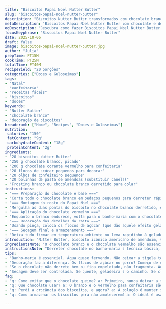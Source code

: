 ```yaml
---
title: "Biscoitos Papai Noel Nutter Butter"
slug: "biscoitos-papai-noel-nutter-butter"
description: "Biscoitos Nutter Butter transformados com chocolate branco derretido, acabamento em chocolate vermelho e detalhes delicados como olhos de confeiteiro e nariz de canela. Receita adaptada para usar pasta de amêndoas no lugar da canela como nariz, apostando em um aroma sutil e toque diferente. O uso da técnica de banho-maria para derreter os chocolates evita que queimem. Finalização com flocos de açúcar decorativos na aba do gorro dá charme extra. Um jeito prático de criar biscoitos natalinos charmosos e crocantes, com textura do biscoito e brilho dos chocolates, usando tempo controlado e truques de cozinha para máximo efeito visual e sabor."
metaDescription: "Biscoitos Papai Noel Nutter Butter com chocolate e detalhes de pasta de amêndoas. Natal no prato com sabor e charme."
ogDescription: "Descubra como fazer Biscoitos Papai Noel Nutter Butter com chocolate branco e vermelho; um visual e sabor incríveis para o Natal."
focusKeyphrase: "Biscoitos Papai Noel Nutter Butter"
date: 2025-10-06
draft: false
image: biscoitos-papai-noel-nutter-butter.jpg
author: "Julia"
prepTime: PT15M
cookTime: PT25M
totalTime: PT40M
recipeYield: "20 porções"
categories: ["Doces e Guloseimas"]
tags:
- "Natal"
- "confeitaria"
- "receitas fáceis"
- "biscoitos"
- "doces"
keywords:
- "Nutter Butter"
- "chocolate branco"
- "decoração de biscoitos"
breadcrumb: ["Home", "Recipes", "Doces e Guloseimas"]
nutrition: 
 calories: "150"
 fatContent: "9g"
 carbohydrateContent: "18g"
 proteinContent: "2g"
ingredients:
- "20 biscoitos Nutter Butter"
- "250 g chocolate branco, picado"
- "200 g chocolate corante vermelho para confeitaria"
- "20 flocos de açúcar pequenos para decorar"
- "20 olhos de confeiteiro pequenos"
- "20 bolinhas de pasta de amêndoas (substituir canela)"
- "Frosting branco ou chocolate branco derretido para colar"
instructions:
- "=== Preparação do chocolate e base ==="
- "Corta todo o chocolate branco em pedaços pequenos para derreter rápido e uniforme. Monta-se banho-maria; panela com água quase a ferver, tigela contendo o chocolate em cima, nunca toque na água, pra não queimar nem manchar o chocolate. Fica mexendo com espátula de silicone devagar, até derreter completamente, ficar brilhante. Se parecer granuloso, tira do calor e mexe, ele derrete sozinho residual. Importante: nada de água no chocolate; se cair, empelota e trava."
- "=== Montagem do rosto do Papai Noel ==="
- "Mergulha as duas pontas do biscoito no chocolate branco derretido, deixando o meio do biscoito sem cobertura, que será o rosto. Já sente o cheiro doce e o sabor do biscoito se misturando com o chocolate branco. Põe numa forma com papel manteiga; aqui o segredo é não encostar os biscoitos um no outro pra não grudarem ao endurecer. Se não quiser esperar, troca o tempo na geladeira - uns 10 minutos já dão uma boa ajuda pra firmar."
- "=== Aplicação do chocolate vermelho ==="
- "Enquanto o branco endurece, volta para o banho-maria com o chocolate vermelho (pode ser usado corante em pó misturado com chocolate branco derretido, para variar a receita). Derrete lentamente até ficar homogêneo. Pega cada biscoito já firme e mergulha só a ponta superior, deixando um risco branco na borda, que será aba do gorro do Papai Noel. Se exagerar, o biscoito fica pesado e molhado, cuidado. Ou seja, pega o ponto certo do chocolate: nem muito líquido, nem muito duro."
- "=== Decoração dos detalhes do rosto ==="
- "Usando pinça, coloca os flocos de açúcar (que dão aquele efeito gelado do gorro). Depois, cola os olhos de confeiteiro. Para o nariz, usei bolinhas pequenas de pasta de amêndoas ao invés do tradicional nariz de canela, fiquei surpreso como o sabor mudou de forma sutil, um toque delicado. Cola tudo com um pontinho de frosting branco ou chocolate branco derretido; não exagera para não escorrer e borrar o desenho."
- "=== Secagem final e armazenamento ==="
- "Deixa tudo firmar em temperatura ambiente ou leva rapidinho à geladeira (uns 15 minutos). Os aromas se fundem e o biscoito mantém crocância mesmo com o chocolate por cima, desde que não fiquem empilhados antes do total endurecimento. Pra guardar, usa pote fechado, evita-se umidade e biscoitos moles. E já sabe: se precisar empacotar pra presentear, espera firme mesmo. Caso errou o ponto do chocolate, esquenta de novo no banho-maria e repete a camada com calma."
introduction: "Nutter Butter, biscoito icônico americano de amendoim, vira base pra biscoitos natalinos facinhos e com charme. O truque aqui é o banho-maria para chocolate sempre na temperatura certa, pra não perder brilho nem textura. Já testei outras formas de fazer, mas derreter chocolate direto no microondas dá trabalho, queima fácil. O contraste entre o doce do chocolate branco e o gorro vermelho faz o desenho saltar. Perceba que o nariz de pasta de amêndoas dá um toque verme... quero dizer, diferente. Detalhes pequenos fazem toda diferença, e aqui a gente abraça a simplicidade e a rapidez sem perder estilo."
ingredientsNote: "O chocolate branco e o chocolate vermelho são essenciais aqui; recomendo comprar os específicos para confeitaria, pois derretem melhor e têm textura ideal. Caso não ache o chocolate vermelho, pode usar chocolate branco e corante em pó próprio pra chocolate (mas tem que usar com moderação para não alterar consistência). Substituir o nariz de canela por pasta de amêndoas é um toque pessoal pra trazer suavidade e aroma leve; pode usar bolinhas de açúcar ou pequenos confetes se preferir. Os flocos de açúcar para decorar o gorro ajudam no visual e dão aquele charme geladinho; sem eles, fica bonito, mas perde o acabamento. Os olhos de confeiteiro são até vendidos em lojas de confeitaria e servem pra dar vida, uma camada a mais de personalidade."
instructionsNote: "Derreter chocolate no banho-maria é técnica básica, mas não pode apressar mexendo demais nem deixar a água ferver muito forte – vira vapor que estraga o chocolate. A imersão do biscoito nas pontas brancas ajuda a criar o rosto do Papai Noel claramente definido. Cobrir só a aba do gorro com vermelho evita que fique todo vermelho e mantém o contraste. Usar pinça para posicionar detalhes pequenos evita sujeira e bagunça; aplicar uma pequena quantidade de frosting para fixar evita deslizamento do nariz e olhos. No final, o tempo de secagem é questão de temperatura; se estiver quente, melhor geladeira; se fresquinho, pode secar no ar. Controlar isso evita chocolate pegajoso e biscoito mole."
tips:
- "Banho-maria é essencial. Água quase fervendo. Não deixar a tigela tocar na água. Chocolate queima rapidinho. Mexer devagar, até ficar homogêneo. Se fica granuloso, retira do fogo e mexe. Chocolate derrete sozinho. Importante: nada de água no chocolate; se cair, ferra tudo."
- "Decoração faz a diferença. Os flocos de açúcar no gorro? Começo de um truque visual. Olhos de confeiteiro dão vida. Usar pinça é a melhor saída. Nada de dedos grudando. E o nariz de pasta de amêndoas? A mudança é sutil mas poderosa. Isso faz o biscoito saltar ao olhar."
- "Se o chocolate não derrete bem ou fica empelotado, não fragmenta. Aquece de novo no banho-maria. Não apressa; paciência é amiga. O ponto é crucial, deve ficar cremoso mas não líquido. O nariz de canela pode ser bom, mas a pasta de amêndoas dá frescor. Um toque diferente."
- "Secagem deve ser controlada. Se quente, geladeira é o caminho. Se clima ameno, deixa secar ao ar livre. Biscoito empilhado antes de endurecer? A receita se arruína. Armazenamento é fundamental; pote fechado evita umidade. Biscoito fresquinho sempre. Se empacotar, aguarde total firmeza."
faq:
- "q: Como evitar que o chocolate queime? a: Primeiro, nunca deixar a tigela tocar água. Mexer devagar é o segredo. Mantenha calor suave. Se pegar textura granulada, retire do calor. Defina o ponto certo."
- "q: Que chocolate usar? a: O branco e o vermelho para confeitaria são melhores. Eles derretem mais uniforme. Se não achar o vermelho, pode usar colorante em pó. O ideal é sempre testar."
- "q: Perdi a crocância dos biscoitos, e agora? a: A solução é manter secagem controlada. A temperatura ambiente importa muito. O chocolate não deve empilhar, deixe espaço. Isso mantém a textura festival."
- "q: Como armazenar os biscoitos para não amolecerem? a: O ideal é usar pote hermético. Evita umidade. Fica fresquinho por mais tempo. Nunca coloque biscoitos quentes juntos. Se precisar presente, refrigera bem."

---
```

